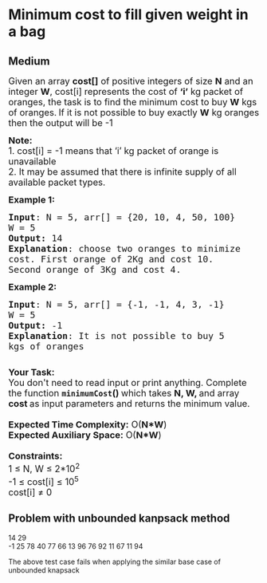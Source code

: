 # Minimum cost to fill given weight in a bag
## Medium 
<div class="problem-statement">
                <p></p><p><span style="font-size:18px">Given an array <strong>cost[]</strong> of positive integers of size <strong>N</strong> and an integer <strong>W</strong>, cost[i] represents the cost of <strong>‘i’</strong> kg packet of oranges, the task is to find the minimum cost to buy <strong>W</strong> kgs of oranges.</span> <span style="font-size:18px">If it is not possible to buy exactly <strong>W</strong> kg oranges then the output will be -1</span></p>

<p><span style="font-size:18px"><strong>Note:</strong><br>
1. cost[i] = -1 means that ‘i’ kg packet of orange is unavailable<br>
2. </span> <span style="font-size:18px">It may be assumed that there is infinite supply of all available packet types.</span></p>

<p><span style="font-size:18px"><strong>Example 1:</strong></span></p>

<pre><span style="font-size:18px"><strong>Input</strong>: N = 5, arr[] = {20, 10, 4, 50, 100}
W = 5
<strong>Output:</strong> 14
<strong>Explanation</strong>: choose two oranges to minimize 
cost. First orange of 2Kg and cost 10. 
Second orange of 3Kg and cost 4. </span></pre>

<p><span style="font-size:18px"><strong>Example 2:</strong></span></p>

<pre><span style="font-size:18px"><strong>Input</strong>: N = 5, arr[] = {-1, -1, 4, 3, -1}
W = 5
<strong>Output:</strong> -1
<strong>Explanation</strong>: It is not possible to buy 5 
kgs of oranges</span></pre>

<p><br>
<span style="font-size:18px"><strong>Your Task:&nbsp;&nbsp;</strong><br>
You don't need to read input or print anything. Complete the function <strong><code>minimumCost</code>()&nbsp;</strong>which takes <strong>N, W, </strong>and array <strong>cost </strong>as input parameters and returns the minimum value.<br>
<br>
<strong>Expected Time Complexity:</strong> O(<strong>N*W</strong>)<br>
<strong>Expected Auxiliary Space:</strong> O(<strong>N*W</strong>)<br>
<br>
<strong>Constraints:</strong><br>
1 ≤ N, W ≤ 2*10<sup>2</sup></span><br>
<span style="font-size:18px">-1 ≤ cost[i] ≤ 10<sup>5</sup></span><br>
<span style="font-size:18px">cost[i] ≠ 0</span></p>
 <p></p>
            </div>
           
## Problem with unbounded kanpsack method
14 29
<br />
-1 25 78 40 77 66 13 96 76 92 11 67 11 94

The above test case fails when applying the similar base case of unbounded knapsack
